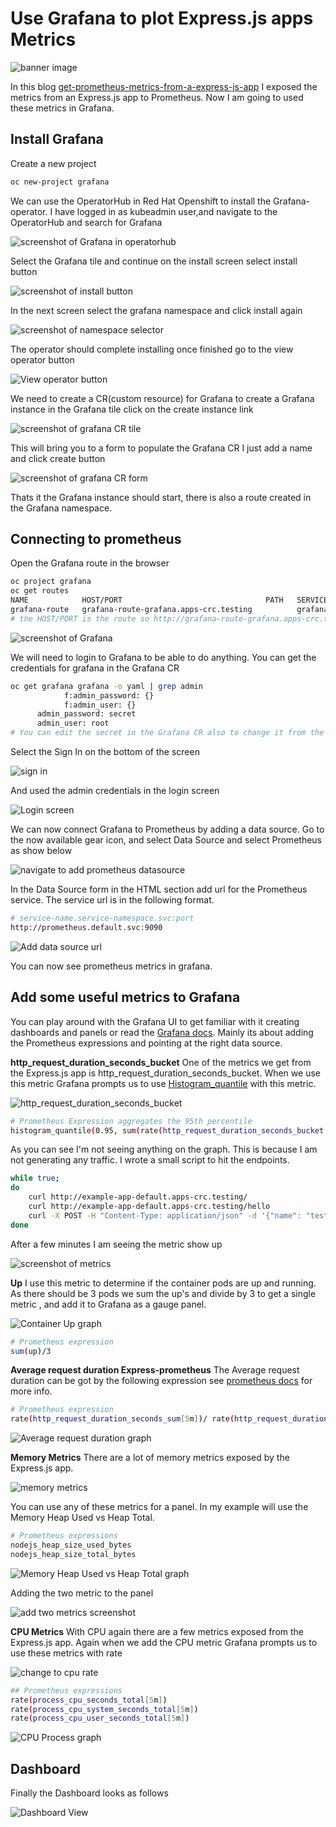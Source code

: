 # Use Grafana to plot Express.js apps Metrics

![banner image](https://dev-to-uploads.s3.amazonaws.com/uploads/articles/m8qa0ki1ulufkgsfia7a.png)


In this blog [get-prometheus-metrics-from-a-express-js-app](https://austincunningham.ddns.net/2021/expressprometheus) I exposed the metrics from an Express.js app to Prometheus. Now I am going to used these metrics in Grafana.

## Install Grafana
Create a new project
```bash
oc new-project grafana
```
We can use the OperatorHub in Red Hat Openshift to install the Grafana-operator. I have logged in as kubeadmin user,and navigate to the OperatorHub and search for Grafana

![screenshot of Grafana in operatorhub](https://dev-to-uploads.s3.amazonaws.com/uploads/articles/h3ul6hk9x5lfodx2d0ch.png)

Select the Grafana tile and continue on the install screen select install button

![screenshot of install button](https://dev-to-uploads.s3.amazonaws.com/uploads/articles/5jqs9x4h0j02k6a1xf4v.png)

In the next screen select the grafana namespace and click install again

![screenshot of namespace selector](https://dev-to-uploads.s3.amazonaws.com/uploads/articles/64v3k1r81gdv2zadezh2.png)

The operator should complete installing once finished go to the view operator button

![View operator button](https://dev-to-uploads.s3.amazonaws.com/uploads/articles/4a8z5k4cad7w7tkx35jn.png)

We need to create a CR(custom resource) for Grafana to create a Grafana instance in the Grafana tile click on the create instance link

![screenshot of grafana CR tile](https://dev-to-uploads.s3.amazonaws.com/uploads/articles/un159zkw14ysts5i7wrk.png)

This will bring you to a form to populate the Grafana CR I just add a name and click create button 

![screenshot of grafana CR form](https://dev-to-uploads.s3.amazonaws.com/uploads/articles/mxo5gnal17wzz9d257an.png)

Thats it the Grafana instance should start, there is also a route created in the Grafana namespace.

## Connecting to prometheus
Open the Grafana route in the browser
```bash
oc project grafana
oc get routes
NAME            HOST/PORT                                PATH   SERVICES          PORT   TERMINATION   WILDCARD
grafana-route   grafana-route-grafana.apps-crc.testing          grafana-service   3000   edge          None
# the HOST/PORT is the route so http://grafana-route-grafana.apps-crc.testing should open the grafana console
```
![screenshot of Grafana](https://dev-to-uploads.s3.amazonaws.com/uploads/articles/mw1a5v8m2uzh0quzok51.png)

We will need to login to Grafana to be able to do anything. You can get the credentials for grafana in the Grafana CR
```bash
oc get grafana grafana -o yaml | grep admin
            f:admin_password: {}
            f:admin_user: {}
      admin_password: secret
      admin_user: root
# You can edit the secret in the Grafana CR also to change it from the default. 
```
Select the Sign In on the bottom of the screen

![sign in ](https://dev-to-uploads.s3.amazonaws.com/uploads/articles/lohxk3vzszycznxak816.png)

And used the admin credentials in the login screen

![Login screen](https://dev-to-uploads.s3.amazonaws.com/uploads/articles/4h5k7ilaw1qi96dcbvce.png)

We can now connect Grafana to Prometheus by adding a data source. Go to the now available gear icon, and select Data Source and select Prometheus as show below

![navigate to add prometheus datasource](https://dev-to-uploads.s3.amazonaws.com/uploads/articles/617p5ax5ikmbtmd67m8z.gif)

In the Data Source form in the HTML section add url for the Prometheus service. The service url is in the following format. 

```bash
# service-name.service-namespace.svc:port
http://prometheus.default.svc:9090
```
![Add data source url](https://dev-to-uploads.s3.amazonaws.com/uploads/articles/i2l4x2tsj0kg5fxa2gri.gif)

You can now see prometheus metrics in grafana.

## Add some useful metrics to Grafana 
You can play around with the Grafana UI to get familiar with it creating dashboards and panels or read the [Grafana docs](https://grafana.com/docs/grafana/latest/panels/add-a-panel/). Mainly its about adding the Prometheus expressions and pointing at the right data source. 

**http_request_duration_seconds_bucket**
One of the metrics we get from the Express.js app is http_request_duration_seconds_bucket. When we use this metric Grafana prompts us to use [Histogram_quantile](https://prometheus.io/docs/practices/histograms/#quantiles) with this metric.

![http_request_duration_seconds_bucket](https://dev-to-uploads.s3.amazonaws.com/uploads/articles/oh4cpv496kp7ey0ie93k.gif)

```bash
# Prometheus Expression aggregates the 95th percentile
histogram_quantile(0.95, sum(rate(http_request_duration_seconds_bucket[5m])) by (le))
```

As you can see I'm not seeing anything on the graph. This is because I am not generating any traffic. I wrote a small script to hit the endpoints.

```bash
while true; 
do
	curl http://example-app-default.apps-crc.testing/
	curl http://example-app-default.apps-crc.testing/hello
	curl -X POST -H "Content-Type: application/json" -d '{"name": "test", "email": "test@example.com"}' http://example-app-default.apps-crc.testing/bye
done
```

After a few minutes I am seeing the metric show up

![screenshot of metrics](https://dev-to-uploads.s3.amazonaws.com/uploads/articles/tlyg5tq6ai7feprsprof.png)

**Up**
I use this metric to determine if the container pods are up and running. As there should be 3 pods we sum the up's and divide by 3 to get a single metric , and add it to Grafana as a gauge panel.

![Container Up graph](https://dev-to-uploads.s3.amazonaws.com/uploads/articles/f0esw9aljrlxuxzln4q7.png)

```bash
# Prometheus expression 
sum(up)/3
```

**Average request duration Express-prometheus**
The Average request duration can be got by the following expression see [prometheus docs](https://prometheus.io/docs/practices/histograms/#count-and-sum-of-observations) for more info.

```bash
# Prometheus expression
rate(http_request_duration_seconds_sum[5m])/ rate(http_request_duration_seconds_count[5m])
```

![Average request duration graph](https://dev-to-uploads.s3.amazonaws.com/uploads/articles/5uauqd6vacb6pr4dwey9.png)



**Memory Metrics**
There are a lot of memory metrics exposed by the Express.js app. 

![memory metrics](https://dev-to-uploads.s3.amazonaws.com/uploads/articles/zjyw8fxgozpew0knfzms.png)

You can use any of these metrics for a panel. 
In my example will use the Memory Heap Used vs Heap Total. 

```bash
# Prometheus expressions
nodejs_heap_size_used_bytes
nodejs_heap_size_total_bytes
```

![Memory Heap Used vs Heap Total graph](https://dev-to-uploads.s3.amazonaws.com/uploads/articles/46ty28qkbj21g5i4ybvx.png)

Adding the two metric to the panel

![add two metrics screenshot](https://dev-to-uploads.s3.amazonaws.com/uploads/articles/mx0rvpom2w4u2w4i4o9r.png)

**CPU Metrics**
With CPU again there are a few metrics exposed from the Express.js app. Again when we add the CPU metric Grafana prompts us to use these metrics with rate 

![change to cpu rate](https://dev-to-uploads.s3.amazonaws.com/uploads/articles/trz7osynfqpl0m2l1dj2.png)

```bash
## Prometheus expressions
rate(process_cpu_seconds_total[5m])
rate(process_cpu_system_seconds_total[5m])
rate(process_cpu_user_seconds_total[5m])
```
![CPU Process graph](https://dev-to-uploads.s3.amazonaws.com/uploads/articles/gk5rd2nu1xj8yxnejr21.png)

## Dashboard
Finally the Dashboard looks as follows

![Dashboard View](https://dev-to-uploads.s3.amazonaws.com/uploads/articles/459r3wbi2n7rwmy9scxo.png)

